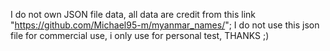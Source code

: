 I do not own JSON file data, all data are credit from this link "https://github.com/Michael95-m/myanmar_names/";
I do not use this json file for commercial use, i only use for personal test, THANKS ;)
